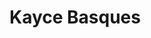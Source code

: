 <h1>Kayce Basques</h1>

<script>
  function random(maxExclusive) {
    return Math.floor(Math.random() * maxExclusive);
  }
  function updateTitle(current, target) {
    function next(current, target, index) {
      const first = current.substring(0, index),
          middle = target.charAt(index),
          last = current.substring(index + 1, current.length);
      return first + middle + last;
    }
    if (current === target) return;
    if (current.length > target.length) {
      target += ' '.repeat(current.length - target.length);
    } else if (target.length > current.length) {
      current += ' '.repeat(target.length - current.length);
    }
    let n = random(target.length);
    while (current.charAt(n) === target.charAt(n)) {
      n = random(current.length + 1);
    }
    setTimeout(() => {
      const s = next(current, target, n);
      document.querySelector('h1').textContent = s;
      updateTitle(s, target);
    }, 250);
  }
  const greetings = [
    'Why hello there',
    'Greetings',
    'Welcome'
  ];
  setTimeout(() => {
    updateTitle(document.querySelector('h1').textContent, greetings[random(greetings.length)]);
  }, 2000);
</script>
